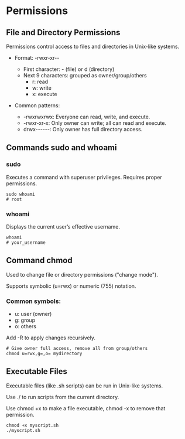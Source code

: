 # Permissions

## File and Directory Permissions

Permissions control access to files and directories in Unix-like systems.

- Format: -rwxr-xr--
    - First character: - (file) or d (directory)
    - Next 9 characters: grouped as owner/group/others
        - r: read
        - w: write
        - x: execute

- Common patterns:
    - -rwxrwxrwx: Everyone can read, write, and execute.
    - -rwxr-xr-x: Only owner can write; all can read and execute.
    - drwx------: Only owner has full directory access.

## Commands sudo and whoami

### sudo
Executes a command with superuser privileges. Requires proper permissions.

    sudo whoami
    # root

### whoami
Displays the current user’s effective username.

    whoami
    # your_username

## Command chmod
Used to change file or directory permissions ("change mode").

Supports symbolic (u=rwx) or numeric (755) notation.

### Common symbols:
- u: user (owner)
- g: group
- o: others

Add -R to apply changes recursively.

    # Give owner full access, remove all from group/others
    chmod u=rwx,g=,o= mydirectory

## Executable Files
Executable files (like .sh scripts) can be run in Unix-like systems.

Use ./ to run scripts from the current directory.

Use chmod +x to make a file executable, chmod -x to remove that permission.

    chmod +x myscript.sh
    ./myscript.sh
